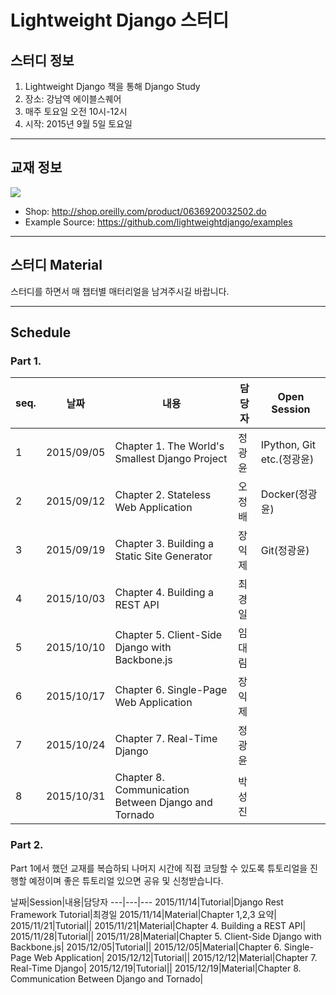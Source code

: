 # Lightweight Django 스터디

## 스터디 정보

1. Lightweight Django 책을 통해 Django Study
2. 장소: 강남역 에이블스퀘어
3. 매주 토요일 오전 10시-12시
4. 시작: 2015년 9월 5일 토요일

---

## 교재 정보

![](http://akamaicovers.oreilly.com/images/0636920032502/cat.gif)

- Shop: http://shop.oreilly.com/product/0636920032502.do
- Example Source: https://github.com/lightweightdjango/examples

---

## 스터디 Material

스터디를 하면서 매 챕터별 매터리얼을 남겨주시길 바랍니다.

---

## Schedule

### Part 1.

seq.|날짜|내용|담당자|Open Session
---|---|---|---|---
1|2015/09/05|Chapter 1. The World's Smallest Django Project|정광윤|IPython, Git etc.(정광윤)
2|2015/09/12|Chapter 2. Stateless Web Application|오정배|Docker(정광윤)
3|2015/09/19|Chapter 3. Building a Static Site Generator|장익제|Git(정광윤)
4|2015/10/03|Chapter 4. Building a REST API|최경일|
5|2015/10/10|Chapter 5. Client-Side Django with Backbone.js|임대림|
6|2015/10/17|Chapter 6. Single-Page Web Application|장익제|
7|2015/10/24|Chapter 7. Real-Time Django|정광윤|
8|2015/10/31|Chapter 8. Communication Between Django and Tornado|박성진|

### Part 2.

Part 1에서 했던 교재를 복습하되 나머지 시간에 직접 코딩할 수 있도록 튜토리얼을 진행할 예정이며 좋은 튜토리얼 있으면 공유 및 신청받습니다.

날짜|Session|내용|담당자
---|---|---
2015/11/14|Tutorial|Django Rest Framework Tutorial|최경일
2015/11/14|Material|Chapter 1,2,3 요약|
2015/11/21|Tutorial||
2015/11/21|Material|Chapter 4. Building a REST API|
2015/11/28|Tutorial||
2015/11/28|Material|Chapter 5. Client-Side Django with Backbone.js|
2015/12/05|Tutorial||
2015/12/05|Material|Chapter 6. Single-Page Web Application|
2015/12/12|Tutorial||
2015/12/12|Material|Chapter 7. Real-Time Django|
2015/12/19|Tutorial||
2015/12/19|Material|Chapter 8. Communication Between Django and Tornado|
